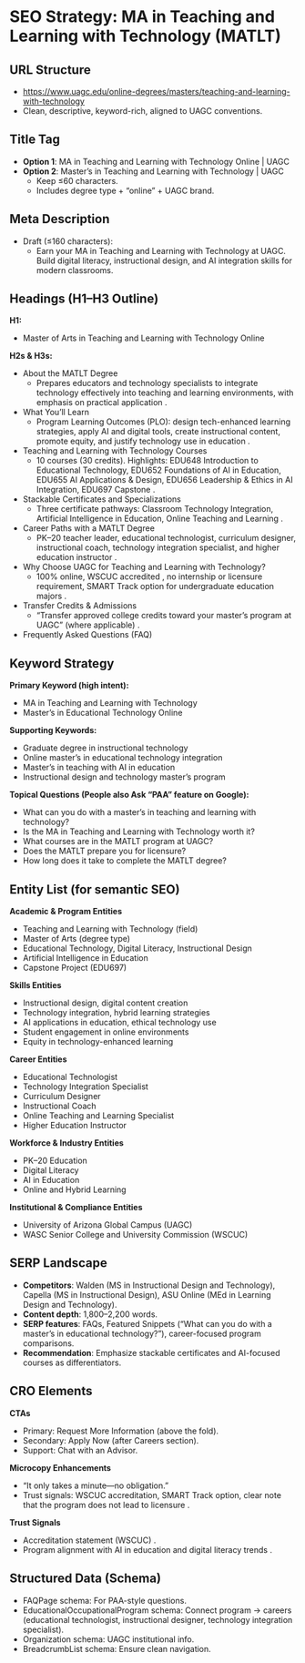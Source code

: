 

# SEO Strategy: MA in Teaching and Learning with Technology (MATLT)

## **URL Structure**

* https://www.uagc.edu/online-degrees/masters/teaching-and-learning-with-technology  
* Clean, descriptive, keyword-rich, aligned to UAGC conventions.

## **Title Tag**

* **Option 1**: MA in Teaching and Learning with Technology Online | UAGC  
* **Option 2**: Master’s in Teaching and Learning with Technology | UAGC  
  * Keep ≤60 characters.  
  * Includes degree type \+ “online” \+ UAGC brand.

## **Meta Description**

* Draft (≤160 characters):  
  * Earn your MA in Teaching and Learning with Technology at UAGC. Build digital literacy, instructional design, and AI integration skills for modern classrooms.

## **Headings (H1–H3 Outline)**

**H1:**

* Master of Arts in Teaching and Learning with Technology Online

**H2s & H3s:**

* About the MATLT Degree  
  * Prepares educators and technology specialists to integrate technology effectively into teaching and learning environments, with emphasis on practical application .  
* What You’ll Learn  
  * Program Learning Outcomes (PLO): design tech-enhanced learning strategies, apply AI and digital tools, create instructional content, promote equity, and justify technology use in education .  
* Teaching and Learning with Technology Courses  
  * 10 courses (30 credits). Highlights: EDU648 Introduction to Educational Technology, EDU652 Foundations of AI in Education, EDU655 AI Applications & Design, EDU656 Leadership & Ethics in AI Integration, EDU697 Capstone .  
* Stackable Certificates and Specializations  
  * Three certificate pathways: Classroom Technology Integration, Artificial Intelligence in Education, Online Teaching and Learning .  
* Career Paths with a MATLT Degree  
  * PK–20 teacher leader, educational technologist, curriculum designer, instructional coach, technology integration specialist, and higher education instructor .  
* Why Choose UAGC for Teaching and Learning with Technology?  
  * 100% online, WSCUC accredited , no internship or licensure requirement, SMART Track option for undergraduate education majors .  
* Transfer Credits & Admissions  
  * “Transfer approved college credits toward your master’s program at UAGC” (where applicable) .  
* Frequently Asked Questions (FAQ)

## **Keyword Strategy**

**Primary Keyword (high intent):**

* MA in Teaching and Learning with Technology  
* Master’s in Educational Technology Online

**Supporting Keywords:**

* Graduate degree in instructional technology  
* Online master’s in educational technology integration  
* Master’s in teaching with AI in education  
* Instructional design and technology master’s program

**Topical Questions (People also Ask “PAA” feature on Google):**

* What can you do with a master’s in teaching and learning with technology?  
* Is the MA in Teaching and Learning with Technology worth it?  
* What courses are in the MATLT program at UAGC?  
* Does the MATLT prepare you for licensure?  
* How long does it take to complete the MATLT degree?

## **Entity List (for semantic SEO)**

**Academic & Program Entities**

* Teaching and Learning with Technology (field)  
* Master of Arts (degree type)  
* Educational Technology, Digital Literacy, Instructional Design  
* Artificial Intelligence in Education  
* Capstone Project (EDU697)

**Skills Entities**

* Instructional design, digital content creation  
* Technology integration, hybrid learning strategies  
* AI applications in education, ethical technology use  
* Student engagement in online environments  
* Equity in technology-enhanced learning

**Career Entities**

* Educational Technologist  
* Technology Integration Specialist  
* Curriculum Designer  
* Instructional Coach  
* Online Teaching and Learning Specialist  
* Higher Education Instructor

**Workforce & Industry Entities**

* PK–20 Education  
* Digital Literacy  
* AI in Education  
* Online and Hybrid Learning

**Institutional & Compliance Entities**

* University of Arizona Global Campus (UAGC)  
* WASC Senior College and University Commission (WSCUC)

## **SERP Landscape**

* **Competitors**: Walden (MS in Instructional Design and Technology), Capella (MS in Instructional Design), ASU Online (MEd in Learning Design and Technology).  
* **Content depth**: 1,800–2,200 words.  
* **SERP features**: FAQs, Featured Snippets (“What can you do with a master’s in educational technology?”), career-focused program comparisons.  
* **Recommendation**: Emphasize stackable certificates and AI-focused courses as differentiators.

## **CRO Elements**

**CTAs**

* Primary: Request More Information (above the fold).  
* Secondary: Apply Now (after Careers section).  
* Support: Chat with an Advisor.

**Microcopy Enhancements**

* “It only takes a minute—no obligation.”  
* Trust signals: WSCUC accreditation, SMART Track option, clear note that the program does not lead to licensure .

**Trust Signals**

* Accreditation statement (WSCUC) .  
* Program alignment with AI in education and digital literacy trends .

## **Structured Data (Schema)**

* FAQPage schema: For PAA-style questions.  
* EducationalOccupationalProgram schema: Connect program → careers (educational technologist, instructional designer, technology integration specialist).  
* Organization schema: UAGC institutional info.  
* BreadcrumbList schema: Ensure clean navigation.

